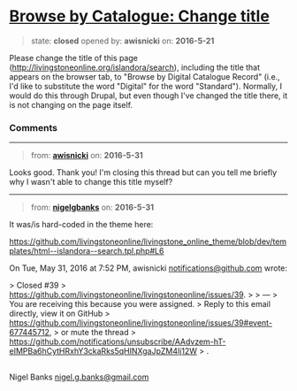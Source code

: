 # [Browse by Catalogue: Change title](https://github.com/livingstoneonline/livingstoneonline/issues/39)

> state: **closed** opened by: **awisnicki** on: **2016-5-21**

Please change the title of this page (http://livingstoneonline.org/islandora/search), including the title that appears on the browser tab, to &quot;Browse by Digital Catalogue Record&quot; (i.e., I&#x27;d like to substitute the word &quot;Digital&quot; for the word &quot;Standard&quot;). Normally, I would do this through Drupal, but even though I&#x27;ve changed the title there, it is not changing on the page itself.


### Comments

---
> from: [**awisnicki**](https://github.com/livingstoneonline/livingstoneonline/issues/39#issuecomment-222784457) on: **2016-5-31**

Looks good. Thank you! I&#x27;m closing this thread but can you tell me briefly why I wasn&#x27;t able to change this title myself?

---
> from: [**nigelgbanks**](https://github.com/livingstoneonline/livingstoneonline/issues/39#issuecomment-222785328) on: **2016-5-31**

It was/is hard-coded in the theme here:

https://github.com/livingstoneonline/livingstone_online_theme/blob/dev/templates/html--islandora--search.tpl.php#L6

On Tue, May 31, 2016 at 7:52 PM, awisnicki notifications@github.com wrote:

&gt; Closed #39
&gt; https://github.com/livingstoneonline/livingstoneonline/issues/39.
&gt; 
&gt; —
&gt; You are receiving this because you were assigned.
&gt; Reply to this email directly, view it on GitHub
&gt; https://github.com/livingstoneonline/livingstoneonline/issues/39#event-677445712,
&gt; or mute the thread
&gt; https://github.com/notifications/unsubscribe/AAdvzem-hT-eIMPBa6hCytHRxhY3ckaRks5qHINXgaJpZM4Ij12W
&gt; .

## 

Nigel Banks
nigel.g.banks@gmail.com

